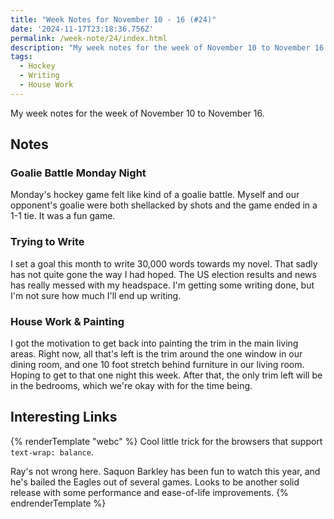 ```yaml
---
title: "Week Notes for November 10 - 16 (#24)"
date: '2024-11-17T23:18:36.756Z'
permalink: /week-note/24/index.html
description: "My week notes for the week of November 10 to November 16."
tags:
  - Hockey
  - Writing
  - House Work
---
```


My week notes for the week of November 10 to November 16.
<!-- excerpt -->

## Notes

### Goalie Battle Monday Night

Monday's hockey game felt like kind of a goalie battle. Myself and our opponent's goalie were both shellacked by shots and the game ended in a 1-1 tie. It was a fun game.

### Trying to Write

I set a goal this month to write 30,000 words towards my novel. That sadly has not quite gone the way I had hoped. The US election results and news has really messed with my headspace. I'm getting some writing done, but I'm not sure how much I'll end up writing.

### House Work & Painting

I got the motivation to get back into painting the trim in the main living areas. Right now, all that's left is the trim around the one window in our dining room, and one 10 foot stretch behind furniture in our living room. Hoping to get to that one night this week. After that, the only trim left will be in the bedrooms, which we're okay with for the time being.

## Interesting Links

{% renderTemplate "webc" %}
<shared-link title="You can use text-wrap: balance; on icons" url="https://shkspr.mobi/blog/2024/10/you-can-use-text-wrap-balance-on-icons/" author="Terence Eden">
Cool little trick for the browsers that support `text-wrap: balance`.
</shared-link>

<shared-link title="Saquon Barkley is Saving Jobs" url="https://defector.com/saquon-barkley-is-saving-jobs" author="Ray Ratto">
Ray's not wrong here. Saquon Barkley has been fun to watch this year, and he's bailed the Eagles out of several games.
</shared-link>

<shared-link title="Announcing .NET 9" url="https://devblogs.microsoft.com/dotnet/announcing-dotnet-9/" author=".NET Team">
Looks to be another solid release with some performance and ease-of-life improvements.
</shared-link>
{% endrenderTemplate %}
